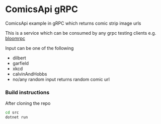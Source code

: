 # ComicsApi gRPC
ComicsApi example in gRPC which returns comic strip image urls

This is a service which can be consumed by any grpc testing clients e.g. [bloomrpc](https://appimage.github.io/BloomRPC/)

Input can be one of the following
- dilbert
- garfield
- xkcd
- calvinAndHobbs
- no/any random input returns random comic url


### Build instructions

After cloning the repo

```zsh
cd src
dotnet run
```
